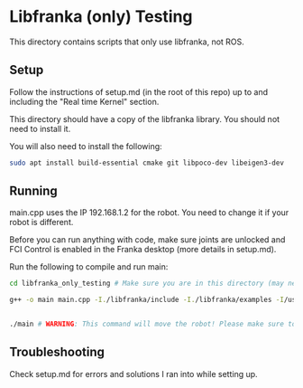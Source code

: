 # Libfranka (only) Testing

This directory contains scripts that only use libfranka, not ROS.

## Setup
Follow the instructions of setup.md (in the root of this repo) up to and including the "Real time Kernel" section.


This directory should have a copy of the libfranka library. You should not need to install it. 


You will also need to install the following:
```bash
sudo apt install build-essential cmake git libpoco-dev libeigen3-dev
```


## Running

main.cpp uses the IP 192.168.1.2 for the robot. You need to change it if your robot is different.

Before you can run anything with code, make sure joints are unlocked and FCI Control is enabled in the Franka desktop (more details in setup.md).

Run the following to compile and run main:
```bash
cd libfranka_only_testing # Make sure you are in this directory (may need another command)

g++ -o main main.cpp -I./libfranka/include -I./libfranka/examples -I/usr/include/eigen3 -L./libfranka/build -L./libfranka/build/examples -Wl,-rpath,./libfranka/build:./libfranka/build/examples -lfranka -lpthread -lexamples_common


./main # WARNING: This command will move the robot! Please make sure to have the user stop button at hand!
```


## Troubleshooting
Check setup.md for errors and solutions I ran into while setting up.

